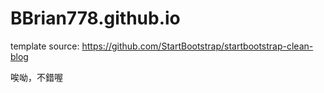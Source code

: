 # BBrian778.github.io
template source: https://github.com/StartBootstrap/startbootstrap-clean-blog


唉呦，不錯喔




